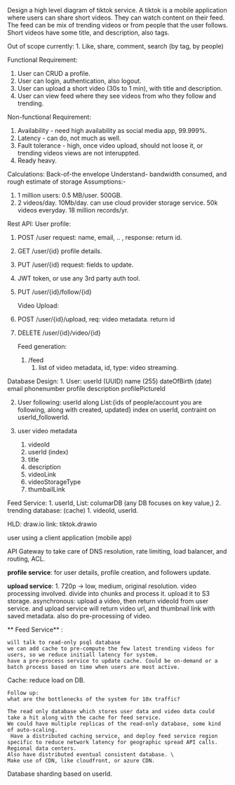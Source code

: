 Design a high level diagram of tiktok service.
A tiktok is a mobile application where users can share short videos. They can watch content on their feed. The feed can be mix of trending videos or from people that the user follows.
Short videos have some title, and description, also tags.

Out of scope currently: 1. Like, share, comment, search (by tag, by people)


Functional Requirement:
1.  User can CRUD a profile.
2. User can login, authentication, also logout.
3. User can upload a short video (30s to 1 min), with title and description.
4. User can view feed where they see videos from who they follow and trending.

Non-functional Requirement:
1. Availability - need high availability as social media app, 99.999%. 
2. Latency - can do, not much as well.
3. Fault tolerance  - high, once video upload, should not loose it, or trending videos views are not interuppted.
4. Ready heavy.

Calculations: Back-of-the envelope
Understand- bandwidth consumed, and rough estimate of  storage
Assumptions:-
1. 1 million users: 0.5 MB/user. 500GB.
2. 2 videos/day. 10Mb/day.  can use cloud provider storage service. 50k videos everyday. 18 million records/yr.


Rest API:
	User profile:
1. POST /user request: name, email, .. , response: return id.
2. GET /user/{id} profile details. 
3. PUT /user/{id} request: fields to update.
4. JWT token, or use any 3rd party auth tool.
5. PUT /user/{id}/follow/{id}

	Video Upload:
1. POST /user/{id}/upload, req: video metadata. return id
2. DELETE /user/{id}/video/{id}

	Feed generation:
	1. /feed
		1. list of video metadata, id, type: video streaming.


Database Design:
	1. User:
		userId (UUID)
		name (255)
		dateOfBirth (date)
		email
		phonenumber
		profile description
		profilePictureId
		
   2. User following:
	   userId along List:{ids of people/account you are  following, along with created, updated}
	index on userId,
	contraint on userId_followerId.
	
3. user video metadata
	  1. videoId
	  2. userId (index)
	  3. title
	  4. description
	  5. videoLink
	  6. videoStorageType
	  7. thumbailLink

 Feed Service:
	 1. userId, List<followerId>:  columarDB (any DB focuses on key value,)
	 2. trending database: (cache)
		1. videoId, userId.
	
	
HLD:
	 draw.io link: tiktok.drawio
	
user using a client application  (mobile app)

API Gateway to take care of DNS resolution, rate limiting, load balancer, and routing, ACL.
	
**profile service**: for user details, profile creation, and followers update.

**upload service**: 1. 720p -> low, medium, original resolution.
	video processing involved. divide into chunks and process it.
	upload it to S3 storage.
asynchronous: upload a video, then return videoId from user service.
	and upload service will return video url, and thumbnail link with saved metadata.
also do pre-processing of video.
	
	
**	Feed Service** : 

	will talk to read-only psql database
	we can add cache to pre-compute the few latest trending videos for users, so we reduce initiall latency for system.
	have a pre-process service to update cache. Could be on-demand or a batch process based on time when users are most active.

Cache: reduce load on DB. 
	
	
	Follow up:
	what are the bottlenecks of the system for 10x traffic?
	
	The read only database which stores user data and video data could take a hit along with the cache for feed service.
	We could have multiple replicas of the read-only database, some kind of auto-scaling.
	 Have a distributed caching service, and deploy feed service region specific to reduce network latency for geographic spread API calls. 
	Regional data centers.
	Also have distributed eventual consistent database. \
	Make use of CDN, like cloudfront, or azure CDN.
	
	
Database sharding based on userId.